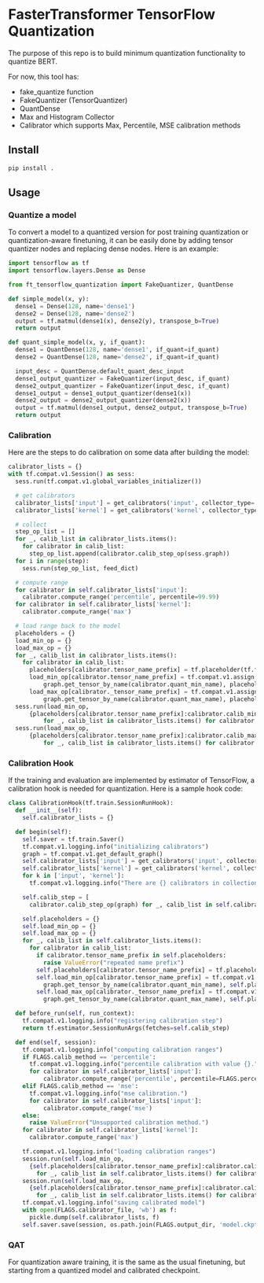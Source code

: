 # FasterTransformer TensorFlow Quantization

The purpose of this repo is to build minimum quantization functionality to quantize BERT.

For now, this tool has:
  - fake_quantize function
  - FakeQuantizer (TensorQuantizer)
  - QuantDense
  - Max and Histogram Collector
  - Calibrator which supports Max, Percentile, MSE calibration methods

## Install

```bash
pip install .
```

## Usage

### Quantize a model
To convert a model to a quantized version for post training quantization or quantization-aware finetuning, it can be easily done by adding tensor quantizer nodes and replacing dense nodes.
Here is an example:

```python
import tensorflow as tf
import tensorflow.layers.Dense as Dense

from ft_tensorflow_quantization import FakeQuantizer, QuantDense

def simple_model(x, y):
  dense1 = Dense(128, name='dense1')
  dense2 = Dense(128, name='dense2')
  output = tf.matmul(dense1(x), dense2(y), transpose_b=True)
  return output

def quant_simple_model(x, y, if_quant):
  dense1 = QuantDense(128, name='dense1', if_quant=if_quant)
  dense2 = QuantDense(128, name='dense2', if_quant=if_quant)

  input_desc = QuantDense.default_quant_desc_input
  dense1_output_quantizer = FakeQuantizer(input_desc, if_quant)
  dense2_output_quantizer = FakeQuantizer(input_desc, if_quant)
  dense1_output = dense1_output_quantizer(dense1(x))
  dense2_output = dense2_output_quantizer(dense2(x))
  output = tf.matmul(dense1_output, dense2_output, transpose_b=True)
  return output
```

### Calibration
Here are the steps to do calibration on some data after building the model:

```python
calibrator_lists = {}
with tf.compat.v1.Session() as sess:
  sess.run(tf.compat.v1.global_variables_initializer())

  # get calibrators
  calibrator_lists['input'] = get_calibrators('input', collector_type='histogram')
  calibrator_lists['kernel'] = get_calibrators('kernel', collector_type='max', axis=1)

  # collect
  step_op_list = []
  for _, calib_list in calibrator_lists.items():
    for calibrator in calib_list:
      step_op_list.append(calibrator.calib_step_op(sess.graph))
  for i in range(step):
    sess.run(step_op_list, feed_dict)

  # compute range
  for calibrator in self.calibrator_lists['input']:
    calibrator.compute_range('percentile', percentile=99.99)
  for calibrator in self.calibrator_lists['kernel']:
    calibrator.compute_range('max')

  # load range back to the model
  placeholders = {}
  load_min_op = {}
  load_max_op = {}
  for _, calib_list in calibrator_lists.items():
    for calibrator in calib_list:
      placeholders[calibrator.tensor_name_prefix] = tf.placeholder(tf.float32)
      load_min_op[calibrator.tensor_name_prefix] = tf.compat.v1.assign(
          graph.get_tensor_by_name(calibrator.quant_min_name), placeholders[calibrator.tensor_name_prefix])
      load_max_op[calibrator._tensor_name_prefix] = tf.compat.v1.assign(
          graph.get_tensor_by_name(calibrator.quant_max_name), placeholders[calibrator.tensor_name_prefix])
  sess.run(load_min_op,
      {placeholders[calibrator.tensor_name_prefix]:calibrator.calib_min \
          for _, calib_list in calibrator_lists.items() for calibrator in calib_list})
  sess.run(load_max_op,
      {placeholders[calibrator.tensor_name_prefix]:calibrator.calib_max \
          for _, calib_list in calibrator_lists.items() for calibrator in calib_list})
```

### Calibration Hook
If the training and evaluation are implemented by estimator of TensorFlow, a calibration hook is needed for quantization.
Here is a sample hook code:

```python
class CalibrationHook(tf.train.SessionRunHook):
  def __init__(self):
    self.calibrator_lists = {}

  def begin(self):
    self.saver = tf.train.Saver()
    tf.compat.v1.logging.info("initializing calibrators")
    graph = tf.compat.v1.get_default_graph()
    self.calibrator_lists['input'] = get_calibrators('input', collector_type='histogram')
    self.calibrator_lists['kernel'] = get_calibrators('kernel', collector_type='max', axis=1)
    for k in ['input', 'kernel']:
      tf.compat.v1.logging.info("There are {} calibrators in collection '{}'".format(len(self.calibrator_lists[k]), k))

    self.calib_step = [
      calibrator.calib_step_op(graph) for _, calib_list in self.calibrator_lists.items() for calibrator in calib_list]

    self.placeholders = {}
    self.load_min_op = {}
    self.load_max_op = {}
    for _, calib_list in self.calibrator_lists.items():
      for calibrator in calib_list:
        if calibrator.tensor_name_prefix in self.placeholders:
          raise ValueError("repeated name prefix")
        self.placeholders[calibrator.tensor_name_prefix] = tf.placeholder(tf.float32)
        self.load_min_op[calibrator.tensor_name_prefix] = tf.compat.v1.assign(
          graph.get_tensor_by_name(calibrator.quant_min_name), self.placeholders[calibrator.tensor_name_prefix])
        self.load_max_op[calibrator._tensor_name_prefix] = tf.compat.v1.assign(
          graph.get_tensor_by_name(calibrator.quant_max_name), self.placeholders[calibrator.tensor_name_prefix])

  def before_run(self, run_context):
    tf.compat.v1.logging.info("registering calibration step")
    return tf.estimator.SessionRunArgs(fetches=self.calib_step)

  def end(self, session):
    tf.compat.v1.logging.info("computing calibration ranges")
    if FLAGS.calib_method == 'percentile':
      tf.compat.v1.logging.info("percentile calibration with value {}.".format(FLAGS.percentile))
      for calibrator in self.calibrator_lists['input']:
          calibrator.compute_range('percentile', percentile=FLAGS.percentile)
    elif FLAGS.calib_method == 'mse':
      tf.compat.v1.logging.info("mse calibration.")
      for calibrator in self.calibrator_lists['input']:
          calibrator.compute_range('mse')
    else:
      raise ValueError("Unsupported calibration method.")
    for calibrator in self.calibrator_lists['kernel']:
      calibrator.compute_range('max')

    tf.compat.v1.logging.info("loading calibration ranges")
    session.run(self.load_min_op,
      {self.placeholders[calibrator.tensor_name_prefix]:calibrator.calib_min \
        for _, calib_list in self.calibrator_lists.items() for calibrator in calib_list})
    session.run(self.load_max_op,
      {self.placeholders[calibrator.tensor_name_prefix]:calibrator.calib_max \
        for _, calib_list in self.calibrator_lists.items() for calibrator in calib_list})
    tf.compat.v1.logging.info("saving calibrated model")
    with open(FLAGS.calibrator_file, 'wb') as f:
      pickle.dump(self.calibrator_lists, f)
    self.saver.save(session, os.path.join(FLAGS.output_dir, 'model.ckpt-calibrated'))
```

### QAT
For quantization aware training, it is the same as the usual finetuning, but starting from a quantized model and calibrated checkpoint.
